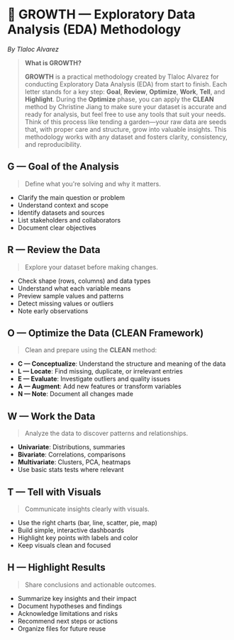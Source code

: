 # 🌱 GROWTH — Exploratory Data Analysis (EDA) Methodology  
*By Tlaloc Alvarez*

> **What is GROWTH?**
> 
> **GROWTH** is a practical methodology created by Tlaloc Alvarez for conducting Exploratory Data Analysis (EDA) from start to finish. Each letter stands for a key step: **Goal**, **Review**, **Optimize**, **Work**, **Tell**, and **Highlight**. During the **Optimize** phase, you can apply the **CLEAN** method by Christine Jiang to make sure your dataset is accurate and ready for analysis, but feel free to use any tools that suit your needs. Think of this process like tending a garden—your raw data are seeds that, with proper care and structure, grow into valuable insights. This methodology works with any dataset and fosters clarity, consistency, and reproducibility.

## G — Goal of the Analysis  
> Define what you're solving and why it matters.

- Clarify the main question or problem  
- Understand context and scope  
- Identify datasets and sources  
- List stakeholders and collaborators  
- Document clear objectives  

## R — Review the Data  
> Explore your dataset before making changes.

- Check shape (rows, columns) and data types  
- Understand what each variable means  
- Preview sample values and patterns  
- Detect missing values or outliers  
- Note early observations  

## O — Optimize the Data (CLEAN Framework)  
> Clean and prepare using the **CLEAN** method:

- **C — Conceptualize**: Understand the structure and meaning of the data  
- **L — Locate**: Find missing, duplicate, or irrelevant entries  
- **E — Evaluate**: Investigate outliers and quality issues  
- **A — Augment**: Add new features or transform variables  
- **N — Note**: Document all changes made  

## W — Work the Data  
> Analyze the data to discover patterns and relationships.

- **Univariate**: Distributions, summaries  
- **Bivariate**: Correlations, comparisons  
- **Multivariate**: Clusters, PCA, heatmaps  
- Use basic stats tests where relevant  

## T — Tell with Visuals  
> Communicate insights clearly with visuals.

- Use the right charts (bar, line, scatter, pie, map)  
- Build simple, interactive dashboards  
- Highlight key points with labels and color  
- Keep visuals clean and focused  

## H — Highlight Results  
> Share conclusions and actionable outcomes.

- Summarize key insights and their impact  
- Document hypotheses and findings  
- Acknowledge limitations and risks  
- Recommend next steps or actions  
- Organize files for future reuse  
